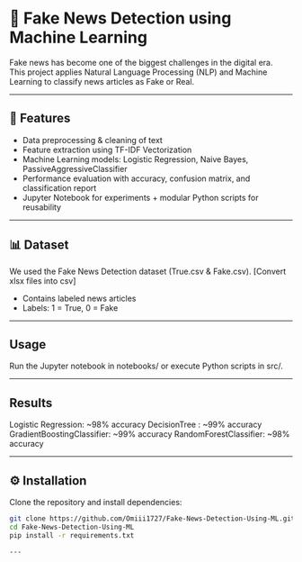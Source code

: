 # 📰 Fake News Detection using Machine Learning

Fake news has become one of the biggest challenges in the digital era.  
This project applies Natural Language Processing (NLP) and Machine Learning to classify news articles as Fake or Real.

---

## 📌 Features
- Data preprocessing & cleaning of text
- Feature extraction using TF-IDF Vectorization
- Machine Learning models: Logistic Regression, Naive Bayes, PassiveAggressiveClassifier
- Performance evaluation with accuracy, confusion matrix, and classification report
- Jupyter Notebook for experiments + modular Python scripts for reusability

---

## 📊 Dataset
We used the Fake News Detection dataset (True.csv & Fake.csv).
[Convert xlsx files into csv]

- Contains labeled news articles
- Labels: 1 = True, 0 = Fake

---

## Usage
Run the Jupyter notebook in notebooks/ or execute Python scripts in src/.

---

## Results
Logistic Regression: ~98% accuracy
DecisionTree : ~99% accuracy
GradientBoostingClassifier: ~99% accuracy
RandomForestClassifier: ~98% accuracy

---

## ⚙ Installation
Clone the repository and install dependencies:
```bash
git clone https://github.com/Omiii1727/Fake-News-Detection-Using-ML.git
cd Fake-News-Detection-Using-ML
pip install -r requirements.txt

---
